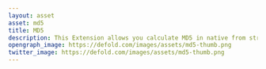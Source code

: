 ```yaml
---
layout: asset
asset: md5
title: MD5
description: This Extension allows you calculate MD5 in native from string
opengraph_image: https://defold.com/images/assets/md5-thumb.png
twitter_image: https://defold.com/images/assets/md5-thumb.png
---
```

